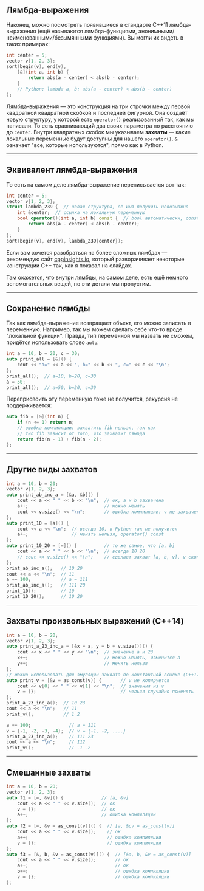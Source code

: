 ## Лямбда-выражения
Наконец, можно посмотреть появившиеся в стандарте C++11 лямбда-выражения
(ещё называются лямбда-функциями, анонимными/неименованными/безымянными функциями).
Вы могли их видеть в таких примерах:

```c++
int center = 5;
vector v{1, 2, 3};
sort(begin(v), end(v),
    [&](int a, int b) {
        return abs(a - center) < abs(b - center);
    }
    // Python: lambda a, b: abs(a - center) < abs(b - center)
);
```

Лямбда-выражения — это конструкция на три строчки между первой квадратной квадратной скобкой
и последней фигурной.
Она создаёт новую структуру, у которой есть `operator()` реализованный так,
как мы написали.
То есть сравнивающий два своих параметра по расстоянию до `center`.
Внутри квадратных скобок мы указываем __захваты__ — какие локальные
переменные будут доступны для нашего `operator()`.
`&` означает "все, которые используются", прямо как в Python.

---
## Эквивалент лямбда-выражения
То есть на самом деле лямбда-выражение переписывается вот так:

```c++
int center = 5;
vector v{1, 2, 3};
struct lambda_239 {  // новая структура, её имя получить невозможно
    int &center;  // ссылка на локальную переменную
    bool operator()(int a, int b) const {  // bool автоматически, const автоматически
        return abs(a - center) < abs(b - center);
    }
};
sort(begin(v), end(v), lambda_239{center});
```

Если вам хочется разобраться на более сложных лямбдах — рекомендую
сайт [cppinsights.io](https://cppinsights.io/), который разворачивает
некоторые конструкции C++ так, как я показал на слайдах.

Там окажется, что внутри лямбды, на самом деле, есть ещё немного
вспомогательных вещей, но эти детали мы пропустим.

---
## Сохранение лямбды
Так как лямбда-выражение возвращает объект, его можно записать в переменную.
Например, так мы можем сделать себе что-то вроде "локальной функции".
Правда, тип переменной мы назвать не сможем, придётся использовать слово `auto`:

```c++
int a = 10, b = 20, c = 30;
auto print_all = [&]() {
    cout << "a=" << a << ", b=" << b << ", c=" << c << "\n";
};
print_all();  // a=10, b=20, c=30
a = 50;
print_all();  // a=50, b=20, c=30
```

Переприсвоить эту переменную тоже не получится, рекурсия не поддерживается:

```c++
auto fib = [&](int n) {
    if (n <= 1) return n;
    // ошибка компиляции: захватить fib нельзя, так как
    // тип fib зависит от того, что захватит лямбда
    return fib(n - 1) + fib(n - 2);
};

```

---
## Другие виды захватов
```c++
int a = 10, b = 20;
vector v{1, 2, 3};
auto print_ab_inc_a = [&a, &b]() {
    cout << a << " " << b << "\n";  // ок, a и b захвачена
    a++;                            // можно менять
    cout << v.size() << "\n";       // ошибка компиляции: v не захвачен
};
auto print_10 = [a]() {
    cout << a << "\n";  // всегда 10, в Python так не получится
    a++;                // менять нельзя, operator() const
};
auto print_10_20 = [=]() {          // то же самое, что [a, b]
    cout << a << " " << b << "\n";  // всегда 10 20
    // cout << v.size() << "\n";    // сделает захват [a, b, v], v скопируется
};
print_ab_inc_a();   // 10 20
cout << a << "\n";  // 11
a += 100;           // a = 111
print_ab_inc_a();   // 111 20
print_10();         // 10
print_10_20();      // 10 20
```

---
## Захваты произвольных выражений (C++14)
```c++
int a = 10, b = 20;
vector v{1, 2, 3};
auto print_a_23_inc_a = [&x = a, y = b + v.size()]() {
    cout << x << " " << y << "\n";  // значение a и 23
    x++;                            // можно менять, изменится a
    y++;                            // менять нельзя
};
// можно использовать для эмуляции захвата по константной ссылке (C++17)
auto print_v = [&v = as_const(v)] {       // v не копируется
    cout << v[0] << " " << v[1] << "\n";  // значения из v
    v = {};                               // нельзя случайно поменять
};
print_a_23_inc_a();  // 10 23
cout << a << "\n";   // 11
print_v();           // 1 2

a += 100;              // a = 111
v = {-1, -2, -3, -4};  // v = {-1, -2, ....}
print_a_23_inc_a();    // 111 23
cout << a << "\n";     // 112
print_v();             // -1 -2
```

---
## Смешанные захваты
```c++
int a = 10, b = 20;
vector v{1, 2, 3};
auto f1 = [=, &v]() {              // [a, &v]
    cout << a << " " << v.size();  // ок
    v = {};                        // ок
    a++;                           // ошибка компиляции
};
auto f2 = [=, &v = as_const(v)]() {  // [a, &cv = as_const(v)]
    cout << a << " " << v.size();    // ок
    a++;                             // ошибка компиляции
    v = {};                          // ошибка компиляции
};
auto f3 = [&, b, &v = as_const(v)]() {  // [&a, b, &v = as_const(v)]
    cout << a << " " << v.size();       // ок
    a++;                                // ок
    b++;                                // ошибка компиляции
    v = {};                             // ошибка компиляции
};
```
